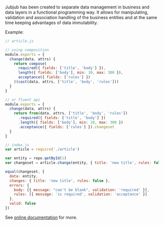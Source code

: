 Jubjub has been created to separate data management in business and data layers in a functional programming way.
It allows for manipulating, validation and association handling of the business entities and at the same time keeping advantages of data immutability.

Example:

```javascript
// article.js

// using composition
module.exports = {
  change(data, attrs) {
    return compose(
      required({ fields: ['title', 'body'] }),
      length({ fields: ['body'], min: 10, max: 300 }),
      acceptance({ fields: ['rules'] })
    )(cast(data, attrs, ['title', 'body', 'rules']))
  }
}

// or fluent api
module.exports = {
  change(data, attrs) {
    return from(data, attrs, ['title', 'body', 'rules'])
      .required({ fields: ['title', 'body'] })
      .length({ fields: ['body'], min: 10, max: 300 })
      .acceptance({ fields: ['rules'] }).changeset
  }
}

// index.js
var article = require('./article')

var entity = repo.getById(1)
var changeset = article.change(entity, { title: 'new title', rules: false })

equal(changeset, {
  data: entity,
  changes: { title: 'new title', rules: false },
  errors: {
    body: [{ message: "can't be blank", validation: 'required' }],
    rules: [{ message: 'is required', validation: 'acceptance' }]
  },
  valid: false
})
```

See [online documentation](https://jacekbogdanski.github.io/jubjub/) for more.
